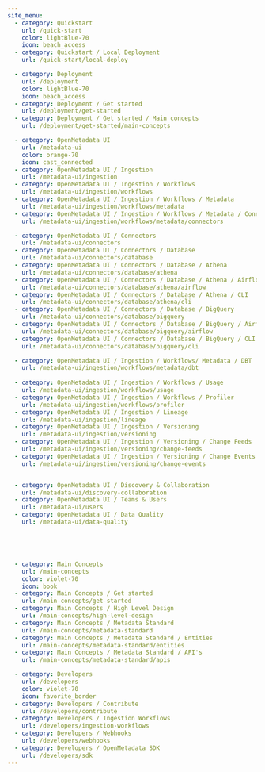 ```yaml
---
site_menu:
  - category: Quickstart
    url: /quick-start
    color: lightBlue-70
    icon: beach_access
  - category: Quickstart / Local Deployment
    url: /quick-start/local-deploy

  - category: Deployment
    url: /deployment
    color: lightBlue-70
    icon: beach_access
  - category: Deployment / Get started
    url: /deployment/get-started
  - category: Deployment / Get started / Main concepts
    url: /deployment/get-started/main-concepts

  - category: OpenMetadata UI
    url: /metadata-ui
    color: orange-70
    icon: cast_connected
  - category: OpenMetadata UI / Ingestion
    url: /metadata-ui/ingestion
  - category: OpenMetadata UI / Ingestion / Workflows
    url: /metadata-ui/ingestion/workflows
  - category: OpenMetadata UI / Ingestion / Workflows / Metadata
    url: /metadata-ui/ingestion/workflows/metadata
  - category: OpenMetadata UI / Ingestion / Workflows / Metadata / Connectors
    url: /metadata-ui/ingestion/workflows/metadata/connectors

  - category: OpenMetadata UI / Connectors
    url: /metadata-ui/connectors
  - category: OpenMetadata UI / Connectors / Database
    url: /metadata-ui/connectors/database
  - category: OpenMetadata UI / Connectors / Database / Athena
    url: /metadata-ui/connectors/database/athena
  - category: OpenMetadata UI / Connectors / Database / Athena / Airflow
    url: /metadata-ui/connectors/database/athena/airflow
  - category: OpenMetadata UI / Connectors / Database / Athena / CLI
    url: /metadata-ui/connectors/database/athena/cli
  - category: OpenMetadata UI / Connectors / Database / BigQuery
    url: /metadata-ui/connectors/database/bigquery
  - category: OpenMetadata UI / Connectors / Database / BigQuery / Airflow
    url: /metadata-ui/connectors/database/bigquery/airflow
  - category: OpenMetadata UI / Connectors / Database / BigQuery / CLI
    url: /metadata-ui/connectors/database/bigquery/cli

  - category: OpenMetadata UI / Ingestion / Workflows/ Metadata / DBT
    url: /metadata-ui/ingestion/workflows/metadata/dbt
  
  - category: OpenMetadata UI / Ingestion / Workflows / Usage
    url: /metadata-ui/ingestion/workflows/usage
  - category: OpenMetadata UI / Ingestion / Workflows / Profiler
    url: /metadata-ui/ingestion/workflows/profiler
  - category: OpenMetadata UI / Ingestion / Lineage
    url: /metadata-ui/ingestion/lineage
  - category: OpenMetadata UI / Ingestion / Versioning
    url: /metadata-ui/ingestion/versioning
  - category: OpenMetadata UI / Ingestion / Versioning / Change Feeds
    url: /metadata-ui/ingestion/versioning/change-feeds
  - category: OpenMetadata UI / Ingestion / Versioning / Change Events
    url: /metadata-ui/ingestion/versioning/change-events


  - category: OpenMetadata UI / Discovery & Collaboration
    url: /metadata-ui/discovery-collaboration
  - category: OpenMetadata UI / Teams & Users
    url: /metadata-ui/users
  - category: OpenMetadata UI / Data Quality
    url: /metadata-ui/data-quality





  - category: Main Concepts
    url: /main-concepts
    color: violet-70
    icon: book
  - category: Main Concepts / Get started
    url: /main-concepts/get-started 
  - category: Main Concepts / High Level Design
    url: /main-concepts/high-level-design
  - category: Main Concepts / Metadata Standard
    url: /main-concepts/metadata-standard
  - category: Main Concepts / Metadata Standard / Entities
    url: /main-concepts/metadata-standard/entities
  - category: Main Concepts / Metadata Standard / API's
    url: /main-concepts/metadata-standard/apis

  - category: Developers
    url: /developers
    color: violet-70
    icon: favorite_border
  - category: Developers / Contribute
    url: /developers/contribute
  - category: Developers / Ingestion Workflows
    url: /developers/ingestion-workflows
  - category: Developers / Webhooks
    url: /developers/webhooks
  - category: Developers / OpenMetadata SDK
    url: /developers/sdk
---
```

